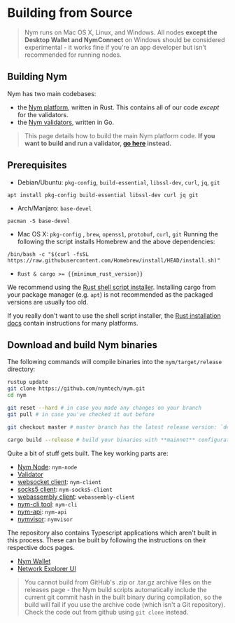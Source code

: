 # Building from Source

> Nym runs on Mac OS X, Linux, and Windows. All nodes **except the Desktop Wallet and NymConnect** on Windows should be considered experimental - it works fine if you're an app developer but isn't recommended for running nodes.

## Building Nym
Nym has two main codebases:

- the [Nym platform](https://github.com/nymtech/nym), written in Rust. This contains all of our code _except_ for the validators.
- the [Nym validators](https://github.com/nymtech/nyxd), written in Go.

> This page details how to build the main Nym platform code. **If you want to build and run a validator, [go here](../nodes/validator-setup.md) instead.**

## Prerequisites
- Debian/Ubuntu: `pkg-config`, `build-essential`, `libssl-dev`, `curl`, `jq`, `git`

```
apt install pkg-config build-essential libssl-dev curl jq git
```

- Arch/Manjaro: `base-devel`

```
pacman -S base-devel
```

- Mac OS X: `pkg-config` , `brew`, `openss1`, `protobuf`, `curl`, `git`
Running the following the script installs Homebrew and the above dependencies:

```
/bin/bash -c "$(curl -fsSL https://raw.githubusercontent.com/Homebrew/install/HEAD/install.sh)"
```

- `Rust & cargo >= {{minimum_rust_version}}`

We recommend using the [Rust shell script installer](https://www.rust-lang.org/tools/install). Installing cargo from your package manager (e.g. `apt`) is not recommended as the packaged versions are usually too old.

If you really don't want to use the shell script installer, the [Rust installation docs](https://forge.rust-lang.org/infra/other-installation-methods.html) contain instructions for many platforms.

## Download and build Nym binaries
The following commands will compile binaries into the `nym/target/release` directory:

```sh
rustup update
git clone https://github.com/nymtech/nym.git
cd nym

git reset --hard # in case you made any changes on your branch
git pull # in case you've checked it out before

git checkout master # master branch has the latest release version: `develop` will most likely be incompatible with deployed public networks

cargo build --release # build your binaries with **mainnet** configuration
```

Quite a bit of stuff gets built. The key working parts are:

* [Nym Node](../nodes/nym-node.md): `nym-node`
* [Validator](../nodes/validator-setup.md)
* [websocket client](https://nymtech.net/docs/clients/websocket-client.html): `nym-client`
* [socks5 client](https://nymtech.net/docs/clients/socks5-client.html): `nym-socks5-client`
* [webassembly client](https://nymtech.net/docs/clients/webassembly-client.html): `webassembly-client`
* [nym-cli tool](https://nymtech.net/docs/tools/nym-cli.html): `nym-cli`
* [nym-api](../nodes/nym-api.md): `nym-api`
* [nymvisor](../nodes/nymvisor-upgrade.md): `nymvisor`

The repository also contains Typescript applications which aren't built in this process. These can be built by following the instructions on their respective docs pages.
* [Nym Wallet](https://nymtech.net/docs/wallet/desktop-wallet.html)
* [Network Explorer UI](https://nymtech.net/docs/explorers/mixnet-explorer.html)

> You cannot build from GitHub's .zip or .tar.gz archive files on the releases page - the Nym build scripts automatically include the current git commit hash in the built binary during compilation, so the build will fail if you use the archive code (which isn't a Git repository). Check the code out from github using `git clone` instead.
